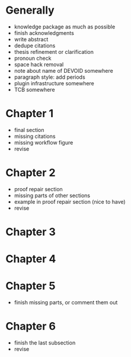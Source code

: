 

# Generally

- knowledge package as much as possible
- finish acknowledgments
- write abstract
- dedupe citations
- thesis refinement or clarification
- pronoun check
- space hack removal
- note about name of DEVOID somewhere
- paragraph style: add periods
- plugin infrastructure somewhere
- TCB somewhere

# Chapter 1

- final section
- missing citations
- missing workflow figure
- revise

# Chapter 2

- proof repair section
- missing parts of other sections
- example in proof repair section (nice to have)
- revise

# Chapter 3

# Chapter 4

# Chapter 5

- finish missing parts, or comment them out

# Chapter 6

- finish the last subsection
- revise
